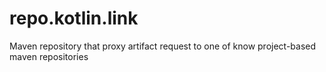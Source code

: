 # repo.kotlin.link
Maven repository that proxy artifact request to one of know project-based maven repositories
